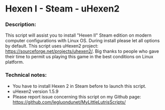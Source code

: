 # Hexen I - Steam - uHexen2

### Description:
This script will assist you to install "Hexen II" Steam edition on modern computer configurations with Linux OS.
During install please let all options by default.
This script uses uHexen2 project: https://sourceforge.net/projects/uhexen2/.
Big thanks to people who gave their time to permit us playing this game in the best conditions on Linux platform.

### Technical notes:
- You have to install Hexen 2 in Steam before to launch this script.
- uHexen2 version 1.5.9
- Please report issue concerning this script on my Github page:
https://github.com/legluondunet/MyLittleLutrisScripts/
